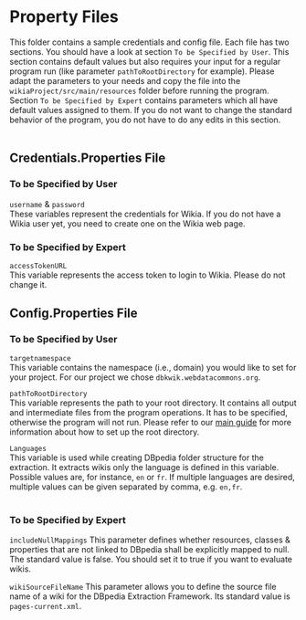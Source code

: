# Property Files

This folder contains a sample credentials and config file. Each file has two sections. You should have a look at section `To be Specified by User`. 
This section contains default values but also requires your input for a regular program run (like parameter `pathToRootDirectory` for example). Please adapt the parameters to your needs and copy the file into the `wikiaProject/src/main/resources` folder before running the program.<br/>
Section `To be Specified by Expert` contains parameters which all have default values assigned to them.
If you do not want to change the standard behavior of the program, you do not have to do any edits in this section.<br/><br/>

## Credentials.Properties File

### To be Specified by User
`username` & `password`<br/>
These variables represent the credentials for Wikia. If you do not have a Wikia user yet, you need to create one on the Wikia web page.

### To be Specified by Expert
`accessTokenURL`<br/>
This variable represents the access token to login to Wikia. Please do not change it.

## Config.Properties File

### To be Specified by User

`targetnamespace`<br/>
This variable contains the namespace (i.e., domain) you would like to set for your project. 
For our project we chose `dbkwik.webdatacommons.org`.
<br/>

`pathToRootDirectory`<br/>
This variable represents the path to your root directory. It contains all output and 
intermediate files from the program operations. It has to be specified, otherwise the 
program will not run. Please refer to our [main guide](./../../README.md) for more
information about how to set up the root directory.<br/>

`Languages`<br/>
This variable is used while creating DBpedia folder structure for the extraction. 
It extracts wikis only the language is defined in this variable. Possible values are, 
for instance, `en` or `fr`. If multiple languages are desired, multiple values can be 
given separated by comma, e.g. `en,fr`.<br/><br/>


### To be Specified by Expert

`includeNullMappings`
This parameter defines whether resources, classes & properties that are not linked 
to DBpedia shall be explicitly mapped to null. The standard value is false. You should
set it to true if you want to evaluate wikis.

`wikiSourceFileName`
This parameter allows you to define the source file name of a wiki for the DBpedia
Extraction Framework. Its standard value is `pages-current.xml`.

